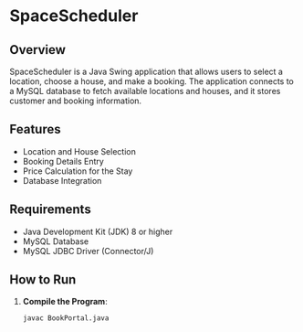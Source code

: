 # SpaceScheduler

## Overview
SpaceScheduler is a Java Swing application that allows users to select a location, choose a house, and make a booking. The application connects to a MySQL database to fetch available locations and houses, and it stores customer and booking information.

## Features
- Location and House Selection
- Booking Details Entry
- Price Calculation for the Stay
- Database Integration

## Requirements
- Java Development Kit (JDK) 8 or higher
- MySQL Database
- MySQL JDBC Driver (Connector/J)

## How to Run

1. **Compile the Program**:
   ```bash
   javac BookPortal.java
